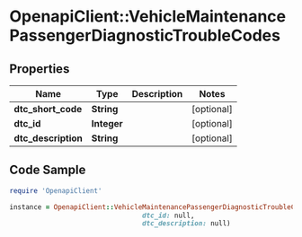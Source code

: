 # OpenapiClient::VehicleMaintenancePassengerDiagnosticTroubleCodes

## Properties
Name | Type | Description | Notes
------------ | ------------- | ------------- | -------------
**dtc_short_code** | **String** |  | [optional] 
**dtc_id** | **Integer** |  | [optional] 
**dtc_description** | **String** |  | [optional] 

## Code Sample

```ruby
require 'OpenapiClient'

instance = OpenapiClient::VehicleMaintenancePassengerDiagnosticTroubleCodes.new(dtc_short_code: null,
                                 dtc_id: null,
                                 dtc_description: null)
```


